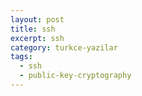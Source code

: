 ```yaml
---
layout: post
title: ssh
excerpt: ssh
category: turkce-yazilar
tags:
  - ssh
  - public-key-cryptography
---
```


